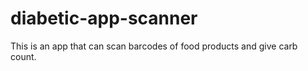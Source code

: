# diabetic-app-scanner
 This is an app that can scan barcodes of food products and give carb count.
